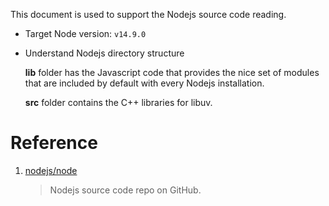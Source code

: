 This document is used to support the Nodejs source code reading.

- Target Node version: `v14.9.0`

- Understand Nodejs directory structure

    **lib** folder has the Javascript code that provides the nice set of modules that are included by default with every Nodejs installation.

    **src** folder contains the C++ libraries for libuv.

# Reference

1. [nodejs/node](https://github.com/nodejs/node/)

    > Nodejs source code repo on GitHub.
